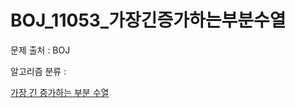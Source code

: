 # BOJ_11053_가장긴증가하는부분수열
문제 출처 : BOJ

알고리즘 분류 : 

[가장 긴 증가하는 부분 수열](https://www.acmicpc.net/problem/11053)